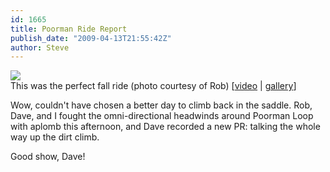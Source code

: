 ```yaml
---
id: 1665
title: Poorman Ride Report
publish_date: "2009-04-13T21:55:42Z"
author: Steve
---
```


![](http://lh6.ggpht.com/_zoD15FRZxcs/SvYmI4dg2qI/AAAAAAAACdY/d3PXhqxXz9U/s2400/westmag.jpg)  
This was the perfect fall ride (photo courtesy of Rob) \[[video](http://www.flagstafffrenzy.org/2008/10/04/west-magnolia-bachelor-ride-report) | [gallery](http://picasaweb.google.com/flagstafffrenzy/WestMagnoliaRide)\]

Wow, couldn't have chosen a better day to climb back in the saddle. Rob, Dave, and I fought the omni-directional headwinds around Poorman Loop with aplomb this afternoon, and Dave recorded a new PR: talking the whole way up the dirt climb.

Good show, Dave!
